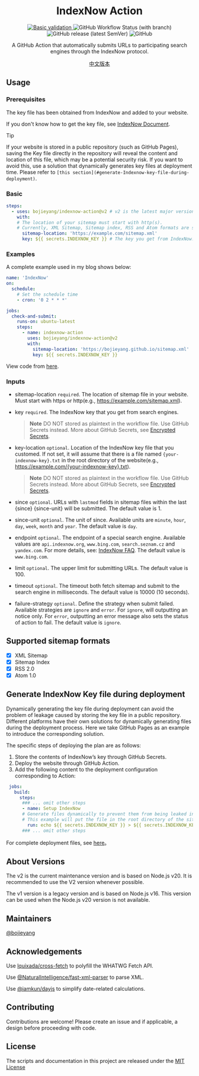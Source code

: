 <h1 align="center">IndexNow Action</h1>
<p align="center">
<a href="https://github.com/bojieyang/indexnow-action/actions/workflows/basic-validation.yml">
  <img alt="Basic validation" src="https://github.com/bojieyang/indexnow-action/actions/workflows/basic-validation.yml/badge.svg">
</a>
<img alt="GitHub Workflow Status (with branch)" src="https://img.shields.io/github/actions/workflow/status/bojieyang/indexnow-action/test.yml?branch=main">
  <img alt="GitHub release (latest SemVer)" src="https://img.shields.io/github/v/release/bojieyang/indexnow-action">
<img alt="GitHub" src="https://img.shields.io/github/license/bojieyang/indexnow-action">
</p>
<p align="center">
A GitHub Action that automatically submits URLs to participating search engines through the IndexNow protocol.
</p>

<p align="center">
  <a href="README.zh.md">中文版本</a>
</p>

## Usage

### **Prerequisites**

The key file has been obtained from IndexNow and added to your website.

If you don't know how to get the key file, see [IndexNow Document](https://www.indexnow.org/documentation).

> [!TIP]
> If your website is stored in a public repository (such as GitHub Pages), saving the Key file directly in the repository will reveal the content and location of this file, which may be a potential security risk. If you want to avoid this, use a solution that dynamically generates key files at deployment time. Please refer to ```[this section](#generate-Indexnow-key-file-during-deployment)```.

### **Basic**

```yaml
steps:
  - uses: bojieyang/indexnow-action@v2 # v2 is the latest major version following the action-versioning.
    with:
    # The location of your sitemap must start with http(s). 
    # Currently, XML Sitemap, Sitemap index, RSS and Atom formats are supported.
      sitemap-location: 'https://example.com/sitemap.xml' 
      key: ${{ secrets.INDEXNOW_KEY }} # The key you get from IndexNow.
```

### **Examples**

A complete example used in my blog shows below:

```yaml
name: 'IndexNow'
on:
  schedule:
    # Set the schedule time
    - cron: '0 2 * * *'

jobs:
  check-and-submit:
    runs-on: ubuntu-latest
    steps:
      - name: indexnow-action
        uses: bojieyang/indexnow-action@v2
        with:
          sitemap-location: 'https://bojieyang.github.io/sitemap.xml'
          key: ${{ secrets.INDEXNOW_KEY }}
```

View code from [here](https://github.com/bojieyang/bojieyang.github.io/blob/master/.github/workflows/IndexNow.yml).

### **Inputs**

- sitemap-location
  `required`.
  The location of sitemap file in your website. Must start with https or http(e.g., https://example.com/sitemap.xml).

- key
  `required`.
  The IndexNow key that you get from search engines.

  > **Note** DO NOT stored as plaintext in the workflow file. Use GitHub Secrets instead.
  > More about GitHub Secrets, see [Encrypted Secrets](https://docs.github.com/en/actions/security-guides/encrypted-secrets).

- key-location
  `optional`.
  Location of the IndexNow key file that you customed.
  If not set, it will assume that there is a file named `{your-indexnow-key}.txt` in the root directory of the website(e.g., https://example.com/{your-indexnow-key}.txt).

  > **Note** DO NOT stored as plaintext in the workflow file. Use GitHub Secrets instead.
  > More about GitHub Secrets, see [Encrypted Secrets](https://docs.github.com/en/actions/security-guides/encrypted-secrets).

- since
  `optional`.
  URLs with `lastmod` fields in sitemap files within the last {since} {since-unit} will be submitted. The default value is 1.

- since-unit
  `optional`.
  The unit of since. Available units are `minute`, `hour`, `day`, `week`, `month` and `year`. The default value is `day`.

- endpoint
  `optional`.
  The endpoint of a special search engine. Available values are `api.indexnow.org`, `www.bing.com`, `search.seznam.cz` and `yandex.com`. For more details, see: [IndexNow FAQ](https://www.indexnow.org/faq). The default value is `www.bing.com`.

- limit
  `optional`.
  The upper limit for submitting URLs. The default value is 100.

- timeout
  `optional`.
  The timeout both fetch sitemap and submit to the search engine in milliseconds. The default value is 10000 (10 seconds).

- failure-strategy
  `optional`.
  Define the strategy when submit failed. Available strategies are `ignore` and `error`.
  For `ignore`, will outputting an notice only.
  For `error`, outputting an error message also sets the status of action to fail. The default value is `ignore`.


## Supported sitemap formats
- [x] XML Sitemap
- [x] Sitemap Index
- [x] RSS 2.0
- [x] Atom 1.0

## Generate IndexNow Key file during deployment

Dynamically generating the key file during deployment can avoid the problem of leakage caused by storing the key file in a public repository. Different platforms have their own solutions for dynamically generating files during the deployment process. Here we take GitHub Pages as an example to introduce the corresponding solution.

The specific steps of deploying the plan are as follows:
1. Store the contents of IndexNow’s key through GitHub Secrets.
2. Deploy the website through GitHub Action.
3. Add the following content to the deployment configuration corresponding to Action:

```yaml
 jobs:
   build:
     steps: 
      ### ... omit other steps
      - name: Setup IndexNow 
      # Generate files dynamically to prevent them from being leaked in public repositories.
      # This example will put the file in the root directory of the site.You may change the location by yourself.
        run: echo ${{ secrets.INDEXNOW_KEY }} > ${{ secrets.INDEXNOW_KEY }}.txt
      ### ... omit other steps
```
For complete deployment files, see [here](https://github.com/bojieyang/bojieyang.github.io/blob/master/.github/workflows/jekyll.yml)。

## About Versions

The v2 is the current maintenance version and is based on Node.js v20. It is recommended to use the V2 version whenever possible.

The v1 version is a legacy version and is based on Node.js v16. This version can be used when the Node.js v20 version is not available.

## Maintainers

[@bojieyang](https://github.com/bojieyang)

## Acknowledgements

Use [lquixada/cross-fetch](https://github.com/lquixada/cross-fetch) to polyfill the WHATWG Fetch API.

Use [@NaturalIntelligence/fast-xml-parser](https://github.com/NaturalIntelligence/fast-xml-parser) to parse XML.

Use [@iamkun/dayjs](https://github.com/iamkun/dayjs) to simplify date-related calculations.

## Contributing

Contributions are welcome! Please create an issue and if applicable, a design before proceeding with code.

## License

The scripts and documentation in this project are released under the [MIT License](LICENSE)
